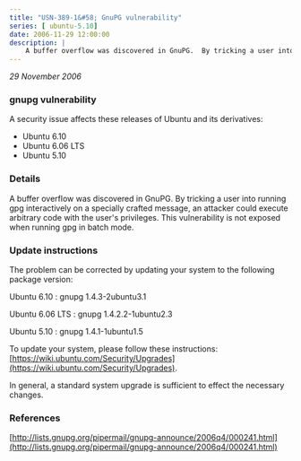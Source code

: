 ```yaml
---
title: "USN-389-1&#58; GnuPG vulnerability"
series: [ ubuntu-5.10]
date: 2006-11-29 12:00:00
description: |
    A buffer overflow was discovered in GnuPG.  By tricking a user into  running gpg interactively on a specially crafted message, an attacker  could execute arbitrary code with the user&#39;s privileges.  This  vulnerability is not exposed when running gpg in batch mode.
--- 
```

 
 

*29 November 2006*

### gnupg vulnerability

A security issue affects these releases of Ubuntu and its derivatives:

* Ubuntu 6.10
* Ubuntu 6.06 LTS
* Ubuntu 5.10

### Details

A buffer overflow was discovered in GnuPG. By tricking a user into running gpg interactively on a specially crafted message, an attacker could execute arbitrary code with the user&#39;s privileges. This vulnerability is not exposed when running gpg in batch mode.

### Update instructions

The problem can be corrected by updating your system to the following package version:

Ubuntu 6.10
 : gnupg <span>1.4.3-2ubuntu3.1</span>

Ubuntu 6.06 LTS
 : gnupg <span>1.4.2.2-1ubuntu2.3</span>

Ubuntu 5.10
 : gnupg <span>1.4.1-1ubuntu1.5</span>

To update your system, please follow these instructions: [https://wiki.ubuntu.com/Security/Upgrades](https://wiki.ubuntu.com/Security/Upgrades).

In general, a standard system upgrade is sufficient to effect the necessary changes.

### References

 
 [http://lists.gnupg.org/pipermail/gnupg-announce/2006q4/000241.html](http://lists.gnupg.org/pipermail/gnupg-announce/2006q4/000241.html)
 

